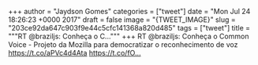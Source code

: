 
+++
author = "Jaydson Gomes"
categories = ["tweet"]
date = "Mon Jul 24 18:26:23 +0000 2017"
draft = false
image = "{TWEET_IMAGE}"
slug = "203ce92da647c903f9e44c5cfc141368a820d485"
tags = ["tweet"]
title = """RT @braziljs: Conheça o C..."""
+++
RT @braziljs: Conheça o Common Voice - Projeto da Mozilla para democratizar o reconhecimento de voz https://t.co/aPVc4d4Ata https://t.co/fO…
